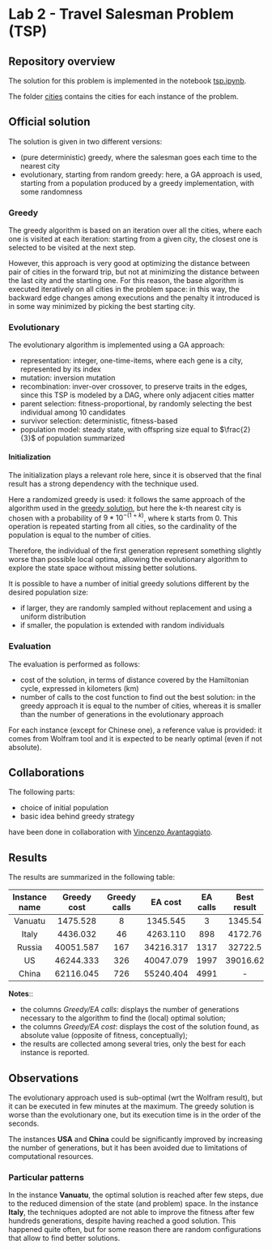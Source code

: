 # Lab 2 - Travel Salesman Problem (TSP)

## Repository overview
The solution for this problem is implemented in the notebook [tsp.ipynb](tsp.ipynb).

The folder [cities](cities/) contains the cities for each instance of the problem.

## Official solution
The solution is given in two different versions:
- (pure deterministic) greedy, where the salesman goes each time to the nearest city
- evolutionary, starting from random greedy: here, a GA approach is used, starting from a population produced by a greedy implementation, with some randomness

### Greedy
The greedy algorithm is based on an iteration over all the cities, where each one is visited at each iteration: starting from a given city, the closest one is selected to be visited at the next step.

However, this approach is very good at optimizing the distance between pair of cities in the forward trip, but not at minimizing the distance between the last city and the starting one. For this
reason, the base algorithm is executed iteratively on all cities in the problem space: in this way, the backward edge changes among executions and the penalty it introduced is in some way minimized
by picking the best starting city.

### Evolutionary
The evolutionary algorithm is implemented using a GA approach:
- representation: integer, one-time-items, where each gene is a city, represented by its index
- mutation: inversion mutation
- recombination: inver-over crossover, to preserve traits in the edges, since this TSP is modeled by a DAG, where only adjacent cities matter
- parent selection: fitness-proportional, by randomly selecting the best individual among 10 candidates
- survivor selection: deterministic, fitness-based
- population model: steady state, with offspring size equal to $\frac{2}{3}$ of population summarized

#### Initialization
The initialization plays a relevant role here, since it is observed that the final result has a strong dependency with the technique used.

Here a randomized greedy is used: it follows the same approach of the algorithm used in the [greedy solution](#greedy), but here the k-th nearest city
is chosen with a probability of $9 * {10}^{-(1+k)}$, where k starts from 0.
This operation is repeated starting from all cities, so the cardinality of the
population is equal to the number of cities.

Therefore, the individual of the first generation represent something slightly worse than possible local optima,
allowing the evolutionary algorithm to explore the state space without missing better solutions.

It is possible to have a number of initial greedy solutions different by the desired population size:
- if larger, they are randomly sampled without replacement and using a uniform distribution
- if smaller, the population is extended with random individuals 


### Evaluation
The evaluation is performed as follows:
- cost of the solution, in terms of distance covered by the Hamiltonian cycle, expressed in kilometers (km)
- number of calls to the cost function to find out the best solution: in the greedy approach it is equal to the number of cities, whereas it is smaller than the number of generations in the evolutionary approach

For each instance (except for Chinese one), a reference value is provided: it comes from Wolfram tool and it is expected to be nearly optimal (even if not absolute).

## Collaborations
The following parts:
- choice of initial population
- basic idea behind greedy strategy

have been done in collaboration with [Vincenzo Avantaggiato](https://github.com/VincenzoAvantaggiato). 

## Results
The results are summarized in the following table:

|Instance name  |Greedy cost    |Greedy calls|EA cost|EA calls|Best result|
|:-----:        |:--:           |:--: |:--:|:--: |:--:|
|Vanuatu        |1475.528       |8  |1345.545 |3   |1345.54|
|Italy          |4436.032       |46  |4263.110 |898  |4172.76|
|Russia         |40051.587      |167 |34216.317 |1317 |32722.5|
|US             |46244.333      |326|40047.079 |1997|39016.62|
|China          |62116.045      |726|55240.404 |4991|-|

**Notes**::
- the columns *Greedy/EA calls*: displays the number of generations necessary to the algorithm to find the (local) optimal solution;
- the columns *Greedy/EA cost*: displays the cost of the solution found, as absolute value (opposite of fitness, conceptually);
- the results are collected among several tries, only the best for each instance is reported.

## Observations
The evolutionary approach used is sub-optimal (wrt the Wolfram result), but it can be executed in few minutes at the maximum.
The greedy solution is worse than the evolutionary one, but its execution time is in the order of the seconds.

The instances **USA** and **China** could be significantly improved by increasing the number of generations, but it has been avoided due to limitations of computational resources.

### Particular patterns
In the instance **Vanuatu**, the optimal solution is reached after few steps, due to the reduced dimension of the state (and problem) space.
In the instance **Italy**, the techniques adopted are not able to improve the fitness after few hundreds generations, despite having reached a good solution. This happened quite often, but for some reason there are random configurations that allow to find better solutions.
